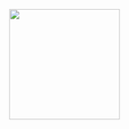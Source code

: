 <a href="https://open.spotify.com/show/6RbJUsaOaboqSBqQUfdQtR">
  <img src="https://github.com/tobwil/markdown_website/assets/72387477/d816f50f-add3-46c1-a9b2-ff13aae1eff7" width="200" height="200">
</a>
